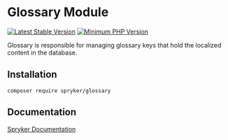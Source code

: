 # Glossary Module
[![Latest Stable Version](https://poser.pugx.org/spryker/glossary/v/stable.svg)](https://packagist.org/packages/spryker/glossary)
[![Minimum PHP Version](https://img.shields.io/badge/php-%3E%3D%208.0-8892BF.svg)](https://php.net/)

Glossary is responsible for managing glossary keys that hold the localized content in the database.

## Installation

```
composer require spryker/glossary
```

## Documentation

[Spryker Documentation](https://docs.spryker.com)
